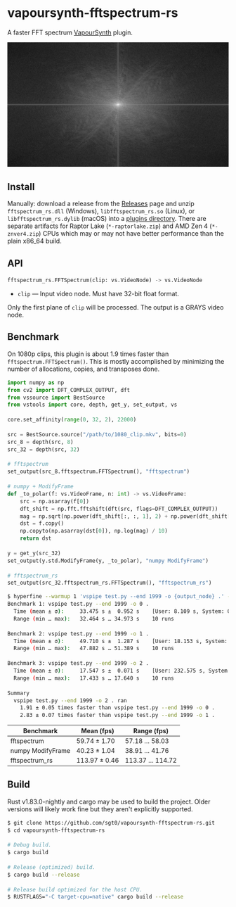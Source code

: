 # vapoursynth-fftspectrum-rs

A faster FFT spectrum [VapourSynth][] plugin.

![example](.github/assets/example.png)

## Install

Manually: download a release from the [Releases][] page and unzip
`fftspectrum_rs.dll` (Windows), `libfftspectrum_rs.so` (Linux), or
`libfftspectrum_rs.dylib` (macOS) into a [plugins directory][plugin-autoloading].
There are separate artifacts for Raptor Lake (`*-raptorlake.zip`) and
AMD Zen 4 (`*-znver4.zip`) CPUs which may or may not have better performance
than the plain x86_64 build.

## API

```python
fftspectrum_rs.FFTSpectrum(clip: vs.VideoNode) -> vs.VideoNode
```

- `clip` — Input video node. Must have 32-bit float format.

Only the first plane of `clip` will be processed. The output is a GRAYS video
node.

## Benchmark

On 1080p clips, this plugin is about 1.9 times faster than
`fftspectrum.FFTSpectrum()`. This is mostly accomplished by minimizing the
number of allocations, copies, and transposes done.

```python
import numpy as np
from cv2 import DFT_COMPLEX_OUTPUT, dft
from vssource import BestSource
from vstools import core, depth, get_y, set_output, vs

core.set_affinity(range(0, 32, 2), 22000)

src = BestSource.source("/path/to/1080_clip.mkv", bits=0)
src_8 = depth(src, 8)
src_32 = depth(src, 32)

# fftspectrum
set_output(src_8.fftspectrum.FFTSpectrum(), "fftspectrum")

# numpy + ModifyFrame
def _to_polar(f: vs.VideoFrame, n: int) -> vs.VideoFrame:
    src = np.asarray(f[0])
    dft_shift = np.fft.fftshift(dft(src, flags=DFT_COMPLEX_OUTPUT))
    mag = np.sqrt(np.power(dft_shift[:, :, 1], 2) + np.power(dft_shift[:, :, 0], 2))
    dst = f.copy()
    np.copyto(np.asarray(dst[0]), np.log(mag) / 10)
    return dst

y = get_y(src_32)
set_output(y.std.ModifyFrame(y, _to_polar), "numpy ModifyFrame")

# fftspectrum_rs
set_output(src_32.fftspectrum_rs.FFTSpectrum(), "fftspectrum_rs")
```

```bash
$ hyperfine --warmup 1 'vspipe test.py --end 1999 -o {output_node} .' -P output_node 0 2
Benchmark 1: vspipe test.py --end 1999 -o 0 .
  Time (mean ± σ):     33.475 s ±  0.952 s    [User: 8.109 s, System: 0.141 s]
  Range (min … max):   32.464 s … 34.973 s    10 runs

Benchmark 2: vspipe test.py --end 1999 -o 1 .
  Time (mean ± σ):     49.710 s ±  1.287 s    [User: 18.153 s, System: 6.534 s]
  Range (min … max):   47.882 s … 51.389 s    10 runs

Benchmark 3: vspipe test.py --end 1999 -o 2 .
  Time (mean ± σ):     17.547 s ±  0.071 s    [User: 232.575 s, System: 7.808 s]
  Range (min … max):   17.433 s … 17.640 s    10 runs

Summary
  vspipe test.py --end 1999 -o 2 . ran
    1.91 ± 0.05 times faster than vspipe test.py --end 1999 -o 0 .
    2.83 ± 0.07 times faster than vspipe test.py --end 1999 -o 1 .
```

| Benchmark         | Mean (fps)    | Range (fps)     |
| ----------------- | ------------- | --------------- |
| fftspectrum       | 59.74 ± 1.70  | 57.18 … 58.03   |
| numpy ModifyFrame | 40.23 ± 1.04  | 38.91 … 41.76   |
| fftspectrum_rs    | 113.97 ± 0.46 | 113.37 … 114.72 |

## Build

Rust v1.83.0-nightly and cargo may be used to build the project. Older versions
will likely work fine but they aren't explicitly supported.

```bash
$ git clone https://github.com/sgt0/vapoursynth-fftspectrum-rs.git
$ cd vapoursynth-fftspectrum-rs

# Debug build.
$ cargo build

# Release (optimized) build.
$ cargo build --release

# Release build optimized for the host CPU.
$ RUSTFLAGS="-C target-cpu=native" cargo build --release
```

[VapourSynth]: https://www.vapoursynth.com
[Releases]: https://github.com/sgt0/vapoursynth-fftspectrum-rs/releases
[plugin-autoloading]: https://www.vapoursynth.com/doc/installation.html#plugin-autoloading

